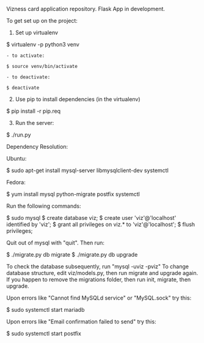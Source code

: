 Vizness card application repository. Flask App in development.

To get set up on the project:

1. Set up virtualenv

$ virtualenv -p python3 venv
    
    - to activate: 
    
    $ source venv/bin/activate
    
    - to deactivate:
    
    $ deactivate
    
2. Use pip to install dependencies (in the virtualenv)
    
$ pip install -r pip.req

3. Run the server:

$ ./run.py

Dependency Resolution:

Ubuntu: 

$ sudo apt-get install mysql-server libmysqlclient-dev systemctl

Fedora: 

$ yum install mysql python-migrate postfix systemctl

Run the following commands:

$ sudo mysql
$ create database viz;
$ create user 'viz'@'localhost' identified by 'viz';
$ grant all privileges on viz.* to 'viz'@'localhost';
$ flush privileges;

Quit out of mysql with "quit". Then run:

$ ./migrate.py db migrate
$ ./migrate.py db upgrade

To check the database subsequently, run "mysql -uviz -pviz"
To change database structure, edit viz/models.py, then run migrate and upgrade again.
If you happen to remove the migrations folder, then run init, migrate, then upgrade.



Upon errors like "Cannot find MySQLd service" or "MySQL.sock" try this:

$ sudo systemctl start mariadb

Upon errors like "Email confirmation failed to send" try this:

$ sudo systemctl start postfix
